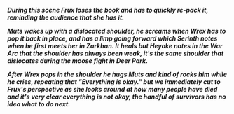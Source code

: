 ***During this scene Frux loses the book and has to quickly re-pack it, reminding the audience that she has it.***

***Muts wakes up with a dislocated shoulder, he screams when Wrex has to pop it back in place, and has a limp going forward which Serinth notes when he first meets her in Zarkhan.
It heals but Heyoke notes in the War Arc that the shoulder has always been weak, it's the same shoulder that dislocates during the moose fight in Deer Park.***

***After Wrex pops in the shoulder he hugs Muts and kind of rocks him while he cries, repeating that "Everything is okay." but we immediately cut to Frux's perspective as she looks around at how many people have died and it's very clear everything is not okay, the handful of survivors has no idea what to do next.***